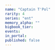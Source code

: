 ```yaml
---
name: "Captain T'Pol"
rarity: 4
series: "ent"
memory_alpha: ""
bigbook_tier:
events:
in_portal:
published: false
---
```

